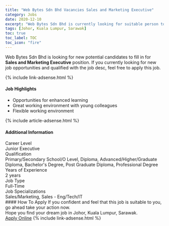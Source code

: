 ```yaml
---
title: "Web Bytes Sdn Bhd Vacancies Sales and Marketing Executive" 
category: Jobs 
date: 2020-12-10 
excerpt: "Web Bytes Sdn Bhd is currently looking for suitable person to fill in the Sales and Marketing Executive which positioned at Johor, Kuala Lumpur, Sarawak" 
tags: [Johor, Kuala Lumpur, Sarawak] 
toc: true 
toc_label: TOC 
toc_icon: "fire" 
--- 
```


<p>Web Bytes Sdn Bhd is looking for new potential candidates to fill in for <b>Sales and Marketing Executive</b> position. If you currently looking for new job opportunities and qualified with the job desc, feel free to apply this job.
</p>{% include link-adsense.html %} 
<div><div><div><h4>Job Highlights</h4></div></div><div><ul><li><div><div><div><div></div></div></div><div><span>Opportunities for enhanced learning</span></div></div></li><li><div><div><div><div></div></div></div><div><span>Great working environment with young colleagues</span></div></div></li><li><div><div><div><div></div></div></div><div><span>Flexible working environment</span></div></div></li></ul></div></div> 
{% include article-adsense.html %} 
<div><div><div><h4>Additional Information</h4></div></div><div><div><div><div><div><div><div><div><span>Career Level</span></div></div><div><span>Junior Executive</span></div></div></div></div><div><div><div><div><div><span>Qualification</span></div></div><div><span>Primary/Secondary School/O Level, Diploma, Advanced/Higher/Graduate Diploma, Bachelor's Degree, Post Graduate Diploma, Professional Degree</span></div></div></div></div><div><div><div><div><div><span>Years of Experience</span></div></div><div><span>2 years</span></div></div></div></div><div><div><div><div><div><span>Job Type</span></div></div><div><span>Full-Time</span></div></div></div></div><div><div><div><div><div><span>Job Specializations</span></div></div><div><span>Sales/Marketing, Sales - Eng/Tech/IT</span></div></div></div></div></div></div></div></div> 
#### How To Apply 
If you confident and feel that this job is suitable to you, go ahead take your action now. <br/> 
Hope you find your dream job in Johor, Kuala Lumpur, Sarawak. <br/> 
<a href="https://www.jobstreet.com.my/en/job/sales-and-marketing-executive-4441832?jobId=jobstreet-my-job-4441832&sectionRank=21&token=0~8ce9995e-de4d-4783-b3bc-7c8968ee11ee&fr=SRP%20View%20In%20New%20Ta" class="btn btn--info" target="_blank" rel="nofollow noopenner">Apply Online</a> 
{% include link-adsense.html %} 